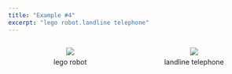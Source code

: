 ```yaml
---
title: "Example #4"
excerpt: "lego robot.landline telephone"
---
```

  <div>
    <div style="width:50%;float:left;text-align:center">
      <figure>
        <a href="{{site.baseurl}}/assets/dataset/4_0.png">
        <img src="{{site.baseurl}}/assets/dataset/4_0.png" style="margin-bottom: 5px;"></a>
        <figcaption style="width:100%">lego robot</figcaption>
      </figure>
    </div>
    <div style="width:50%;float:left;text-align:center">
      <figure>
        <a href="{{site.baseurl}}/assets/dataset/4_1.png">
        <img src="{{site.baseurl}}/assets/dataset/4_1.png" style="margin-bottom: 5px;"></a>
        <figcaption style="width:100%">landline telephone</figcaption>
      </figure>
    </div>
  </div>
